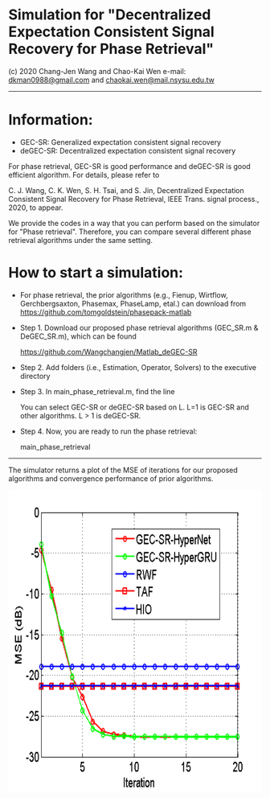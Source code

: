 # Simulation for "Decentralized Expectation Consistent Signal Recovery for Phase Retrieval"
(c) 2020 Chang-Jen Wang and Chao-Kai Wen e-mail: dkman0988@gmail.com and chaokai.wen@mail.nsysu.edu.tw

--------------------------------------------------------------------------------------------------------------------------
# Information:
- GEC-SR: Generalized expectation consistent signal recovery
- deGEC-SR: Decentralized expectation consistent signal recovery

For phase retrieval, GEC-SR is good performance and deGEC-SR is good efficient algorithm. For details, please refer to 

C. J. Wang, C. K. Wen, S. H. Tsai, and S. Jin, Decentralized Expectation Consistent Signal Recovery for Phase Retrieval, IEEE Trans. signal process., 2020, to appear.

We provide the codes in a way that you can perform based on the simulator for "Phase retrieval". Therefore, you can compare several different phase retrieval algorithms under the same setting.


# How to start a simulation:
- For phase retrieval, the prior algorithms (e.g., Fienup, Wirtflow, Gerchbergsaxton, Phasemax, PhaseLamp, etal.) can download from
  https://github.com/tomgoldstein/phasepack-matlab

- Step 1. Download our proposed phase retrieval algorithms (GEC_SR.m & DeGEC_SR.m), which can be found

  https://github.com/Wangchangjen/Matlab_deGEC-SR
  
- Step 2. Add folders (i.e., Estimation, Operator, Solvers) to the executive directory
  
- Step 3. In main_phase_retrieval.m, find the line 

  You can select GEC-SR or deGEC-SR based on L. L=1 is GEC-SR and other algorithms. L > 1 is deGEC-SR.
  
- Step 4. Now, you are ready to run the phase retrieval:

  main_phase_retrieval
  
--------------------------------------------------------------------------------------------------------------------------------------
The simulator returns a plot of the MSE of iterations for our proposed algorithms and convergence performance of prior algorithms.
<div align=center><img width="600" height="600" src="https://github.com/Wangchangjen/GEC-SR-PR-HyperNets/blob/main/HyperNets-test/Matlab_code/Result.png"/></div>

